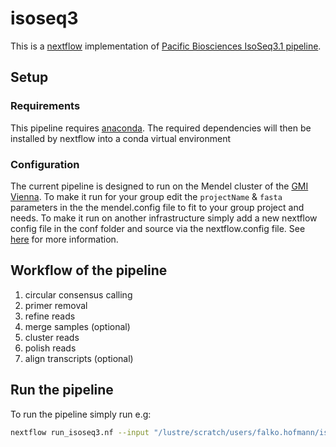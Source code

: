 # isoseq3
This is a [nextflow](https://github.com/nextflow-io/nextflow) implementation of [Pacific Biosciences IsoSeq3.1 pipeline](https://github.com/PacificBiosciences/IsoSeq3/blob/master/README_v3.1.md).

## Setup
### Requirements
This pipeline requires [anaconda](https://anaconda.org/). The required dependencies will then be installed by nextflow into a conda virtual environment

### Configuration
The current pipeline is designed to run on the Mendel cluster of the [GMI Vienna](https://www.gmi.oeaw.ac.at/). To make it run for your group edit the `projectName` & `fasta` parameters in the the mendel.config file to fit to your group project and needs. To make it run on another infrastructure simply add a new nextflow config file in the conf folder and source via the nextflow.config file. See [here](https://www.nextflow.io/docs/latest/config.html) for more information. 

## Workflow of the pipeline
1. circular consensus calling
2. primer removal
3. refine reads
4. merge samples (optional)
3. cluster reads 
4. polish reads
5. align transcripts (optional)


## Run the pipeline
To run the pipeline simply run e.g:

```bash
nextflow run_isoseq3.nf --input "/lustre/scratch/users/falko.hofmann/isoseq/samples/*/" --output "/lustre/scratch/users/falko.hofmann/isoseq/results/*/ --primer_type default
